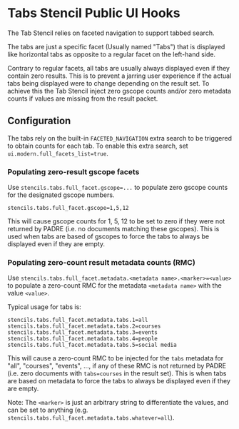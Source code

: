# Tabs Stencil Public UI Hooks

The Tab Stencil relies on faceted navigation to support tabbed search.

The tabs are just a specific facet (Usually named "Tabs") that is displayed like horizontal tabs as opposite to a regular facet on the left-hand side.

Contrary to regular facets, all tabs are usually always displayed even if they contain zero results. This is to prevent a jarring user experience if the actual tabs being displayed were to change depending on the result set. To achieve this the Tab Stencil inject zero gscope counts and/or zero metadata counts if values are missing from the result packet.

## Configuration

The tabs rely on the built-in `FACETED_NAVIGATION` extra search to be triggered to obtain counts for each tab. To enable this extra search, set `ui.modern.full_facets_list=true`.

### Populating zero-result gscope facets

Use `stencils.tabs.full_facet.gscope=...` to populate zero gscope counts for the designated gscope numbers.

```
stencils.tabs.full_facet.gscope=1,5,12
```

This will cause gscope counts for 1, 5, 12 to be set to zero if they were not returned by PADRE (i.e. no documents matching these gscopes). This is used when tabs are based of gscopes to force the tabs to always be displayed even if they are empty.

### Populating zero-count result metadata counts (RMC)

Use `stencils.tabs.full_facet.metadata.<metadata name>.<marker>=<value>` to populate a zero-count RMC for the metadata `<metadata name>` with the value `<value>`.

Typical usage for tabs is:

```
stencils.tabs.full_facet.metadata.tabs.1=all
stencils.tabs.full_facet.metadata.tabs.2=courses
stencils.tabs.full_facet.metadata.tabs.3=events
stencils.tabs.full_facet.metadata.tabs.4=people
stencils.tabs.full_facet.metadata.tabs.5=social media
```

This will cause a zero-count RMC to be injected for the `tabs` metadata for "all", "courses", "events", ..., if any of these RMC is not returned by PADRE (i.e. zero documents with `tabs=courses` in the result set). This is when tabs are based on metadata to force the tabs to always be displayed even if they are empty.

Note: The `<marker>` is just an arbitrary string to differentiate the values, and can be set to anything (e.g. `stencils.tabs.full_facet.metadata.tabs.whatever=all`).